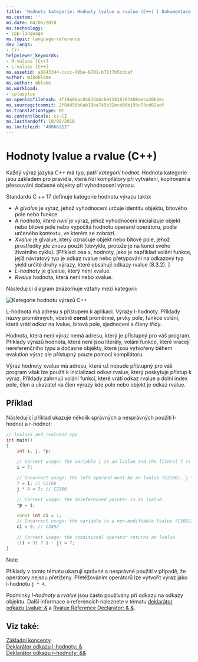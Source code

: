 ```yaml
---
title: 'Hodnota kategorie: Hodnoty lvalue a rvalue (C++) | Dokumentace Microsoftu'
ms.custom: ''
ms.date: 04/06/2018
ms.technology:
- cpp-language
ms.topic: language-reference
dev_langs:
- C++
helpviewer_keywords:
- R-values [C++]
- L-values [C++]
ms.assetid: a8843344-cccc-40be-b701-b71f7b5cdcaf
author: mikeblome
ms.author: mblome
ms.workload:
- cplusplus
ms.openlocfilehash: 4f19a06ac0583dd4cb911818787408aeca30b2ec
ms.sourcegitcommit: 2f84d56b6ab19ba745b32ecd96b193c73cd62adf
ms.translationtype: MT
ms.contentlocale: cs-CZ
ms.lasthandoff: 10/08/2018
ms.locfileid: "48866212"
---
```

# <a name="lvalues-and-rvalues-visual-c"></a>Hodnoty lvalue a rvalue (C++)

Každý výraz jazyka C++ má typ, patří *kategorií hodnot*. Hodnota kategorie jsou základem pro pravidla, která řídí kompilátory při vytváření, kopírování a přesouvání dočasné objekty při vyhodnocení výrazu.

Standardu C ++ 17 definuje kategorie hodnotu výrazu takto:

- A *glvalue* je výraz, jehož vyhodnocení určuje identitu objektu, bitového pole nebo funkce.
- A *hodnota, která není* je výraz, jehož vyhodnocení inicializuje objekt nebo bitové pole nebo vypočítá hodnotu operand operátoru, podle určeného kontextu, ve kterém se zobrazí.
- *Xvalue* je glvalue, který označuje objekt nebo bitové pole, jehož prostředky jde znovu použít (obvykle, protože je na konci svého životního cyklu). [Příklad: osa x, hodnoty, jako je například volání funkce, jejíž návratový typ je odkaz rvalue nebo přetypování na odkazový typ yield určité druhy výrazy, které obsahují odkazy rvalue (8.3.2). ]
- *L-hodnoty* je glvalue, který není xvalue.
- *Rvalue* hodnota, která není nebo xvalue.

Následující diagram znázorňuje vztahy mezi kategorií:

![Kategorie hodnotu výrazů C++](media/value_categories.png "kategorie hodnotu výrazu jazyka C++")

L-hodnota má adresu s přístupem k aplikaci. Výrazy l-hodnoty. Příklady názvy proměnných, včetně **const** proměnné, prvky pole, funkce volání, která vrátí odkaz na lvalue, bitová pole, sjednocení a členy třídy.

Hodnota, která není výraz nemá adresu, který je přístupný pro váš program. Příklady výrazů hodnota, která není jsou literály, volání funkce, které vracejí nereferenčního typu a dočasné objekty, které jsou vytvořeny během evalution výraz ale přístupný pouze pomocí kompilátoru.

Výraz hodnoty xvalue má adresu, která už nebude přístupný pro váš program však lze použít k inicializaci odkaz rvalue, který poskytuje přístup k výraz. Příklady zahrnují volání funkcí, které vrátí odkaz rvalue a dolní index pole, člen a ukazatel na člen výrazy kde pole nebo objekt je odkaz rvalue.

## <a name="example"></a>Příklad

Následující příklad ukazuje několik správných a nesprávných použití l-hodnot a r-hodnot:

```cpp
// lvalues_and_rvalues2.cpp
int main()
{
    int i, j, *p;

    // Correct usage: the variable i is an lvalue and the literal 7 is a prvalue.
    i = 7;

    // Incorrect usage: The left operand must be an lvalue (C2106).`j * 4` is a prvalue.
    7 = i; // C2106
    j * 4 = 7; // C2106

    // Correct usage: the dereferenced pointer is an lvalue.
    *p = i;

    const int ci = 7;
    // Incorrect usage: the variable is a non-modifiable lvalue (C3892).
    ci = 9; // C3892

    // Correct usage: the conditional operator returns an lvalue.
    ((i < 3) ? i : j) = 7;
}
```

> [!NOTE]
> Příklady v tomto tématu ukazují správné a nesprávné použití v případě, že operátory nejsou přetíženy. Přetěžováním operátorů lze vytvořit výraz jako l-hodnotu `j * 4`.

Podmínky *l-hodnoty* a *rvalue* jsou často používány při odkazu na odkazy objektu. Další informace o referencích naleznete v tématu [deklarátor odkazu Lvalue: &](../cpp/lvalue-reference-declarator-amp.md) a [Rvalue Reference Declarator: & &](../cpp/rvalue-reference-declarator-amp-amp.md).

## <a name="see-also"></a>Viz také:

[Základní koncepty](../cpp/basic-concepts-cpp.md)<br/>
[Deklarátor odkazu l-hodnoty: &](../cpp/lvalue-reference-declarator-amp.md)<br/>
[Deklarátor odkazu r-hodnoty: &&](../cpp/rvalue-reference-declarator-amp-amp.md)
